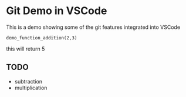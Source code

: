 # Git Demo in VSCode

This is a demo showing some of the git features integrated into VSCode

```[python]
demo_function_addition(2,3)
```

this will return 5

## TODO

- subtraction
- multiplication
